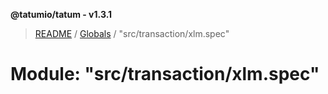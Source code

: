 **@tatumio/tatum - v1.3.1**

> [README](../README.md) / [Globals](../globals.md) / "src/transaction/xlm.spec"

# Module: "src/transaction/xlm.spec"
